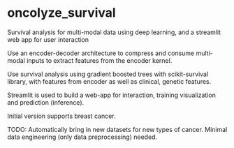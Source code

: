 # oncolyze_survival
Survival analysis for multi-modal data using deep learning, and a streamlit web app for user interaction

Use an encoder-decoder architecture to compress and consume multi-modal inputs to extract features from the encoder kernel.

Use survival analysis using gradient boosted trees with scikit-survival library, with features from encoder as well as clinical, genetic features.

Streamlit is used to build a web-app for interaction, training visualization and prediction (inference).

Initial version supports breast cancer. 

TODO:
Automatically bring in new datasets for new types of cancer. Minimal data engineering (only data preprocessing) needed.
